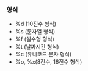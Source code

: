 ### 형식
- %d (10진수 형식)
- %s (문자열 형식)
- %f (실수형 형식)
- %t (날짜시간 형식)
- %c (유니코드 문자 형식)
- %o, %x(8진수, 16진수 형식)